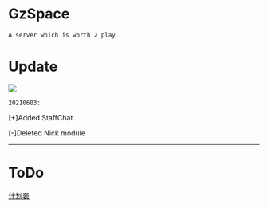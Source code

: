 # GzSpace
    A server which is worth 2 play
# Update
![](https://img.shields.io/badge/Update-info-red)

`20210603:`

[+]Added StaffChat

[-]Deleted Nick module

-------------------------------------------------------------------------------------------------

# ToDo
[计划表](/toDo)


